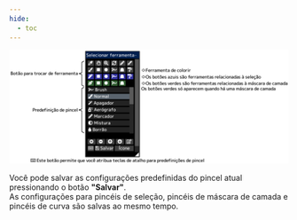 ```yaml
---
hide:
  - toc
---
```


<!-- https://steamcommunity.com/sharedfiles/filedetails/?id=2953782839 -->

![select_tool](./image/select_tool.png)

Você pode salvar as configurações predefinidas do pincel atual pressionando o botão __"Salvar"__. <br />
As configurações para pincéis de seleção, pincéis de máscara de camada e pincéis de curva são salvas ao mesmo tempo.
